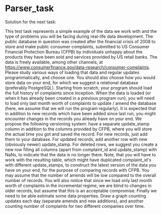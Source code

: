 # Parser_task
Solution for the next task:

This test task represents a simple example of the data we work with and the type of problems you will be facing during real-life data development. The public database in question was created after the financial crisis of 2008 to store and make public consumer complaints, submitted to US Consumer Financial Protection Bureau (CFPB) by individuals unhappy about the products they have been sold and services provided by US retail banks.
The data is freely available, among other channels, at https://www.consumerfinance.gov/data-research/consumer-complaints. Please study various ways of loading that data and regular updates programmatically, and choose one. You should also choose how you would store data on your end, for which we suggest a relational database (preferably PostgreSQL).
Starting from scratch, your program should load the full history of complaints since inception. When the data is loaded (or when it has already been created in a previous program run), you will need to load only last month worth of complaints to update / amend the database (here, we assume that we will run the program regularly).
It is expected that in addition to new records which have been added since last run, you might encounter changes in the records you already have on your end. We propose the following versioning system: have a separate update_stamp column in addition to the columns provided by CFPB, where you will store the actual time you got and saved the record. For new records, just add them to your database. For updated records, add another row with new (obviously newer) update_stamp. For deleted rows, we suggest you create a new row filling all columns (apart from complaint_id and update_stamp) with NaNs, to indicate that the data is no longer there. Note, that you will have to work with the resulting table, which might have duplicated complaint_id's with different update_stamps, to construct the latest version of the data you have on your end, for the purpose of comparing records with CFPB.
You may assume that the number of amends will be low compared to the overall number of records. You will also notice that since we load only last month worth of complaints in the incremental regime, we are blind to changes in older records, but assume that this is an acceptable compromise.
Finally we need to be able estimate some data properties. Draw a graph counting updates each day (separate amends and new additions), and another counting number of complaints for two different companies over time.
